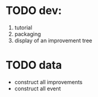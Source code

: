 # TODO dev: 
1. tutorial
1. packaging
1. display of an improvement tree

# TODO data
* construct all improvements
* construct all event
